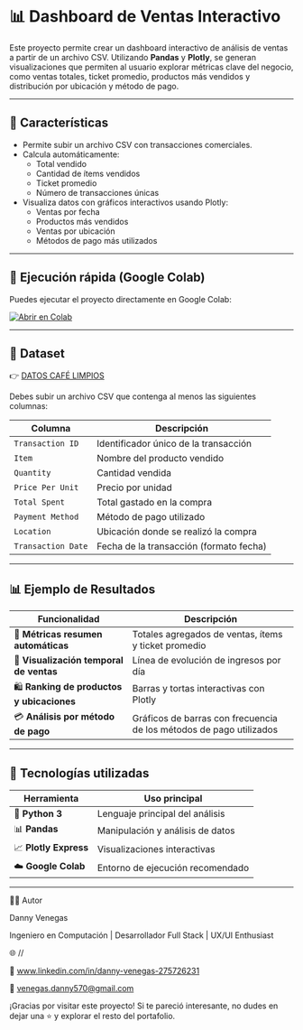 # 📊 Dashboard de Ventas Interactivo

Este proyecto permite crear un dashboard interactivo de análisis de ventas a partir de un archivo CSV. Utilizando **Pandas** y **Plotly**, se generan visualizaciones que permiten al usuario explorar métricas clave del negocio, como ventas totales, ticket promedio, productos más vendidos y distribución por ubicación y método de pago.

---

## 📌 Características

- Permite subir un archivo CSV con transacciones comerciales.
- Calcula automáticamente:
  - Total vendido
  - Cantidad de ítems vendidos
  - Ticket promedio
  - Número de transacciones únicas
- Visualiza datos con gráficos interactivos usando Plotly:
  - Ventas por fecha
  - Productos más vendidos
  - Ventas por ubicación
  - Métodos de pago más utilizados

---

## 🚀 Ejecución rápida (Google Colab)

Puedes ejecutar el proyecto directamente en Google Colab:

[![Abrir en Colab](https://colab.research.google.com/assets/colab-badge.svg)](https://colab.research.google.com/)

---

## 📁 Dataset

👉 [DATOS CAFÉ LIMPIOS](https://www.kaggle.com/datasets/maurosteban99/datos-caf-limpios/data)

Debes subir un archivo CSV que contenga al menos las siguientes columnas:

| Columna            | Descripción                                |
|--------------------|--------------------------------------------|
| `Transaction ID`   | Identificador único de la transacción      |
| `Item`             | Nombre del producto vendido                |
| `Quantity`         | Cantidad vendida                           |
| `Price Per Unit`   | Precio por unidad                          |
| `Total Spent`      | Total gastado en la compra                 |
| `Payment Method`   | Método de pago utilizado                   |
| `Location`         | Ubicación donde se realizó la compra       |
| `Transaction Date` | Fecha de la transacción (formato fecha)    |

---


## 📊 Ejemplo de Resultados

| Funcionalidad                     | Descripción                                                                 |
|----------------------------------|-----------------------------------------------------------------------------|
| 🧾 **Métricas resumen automáticas** | Totales agregados de ventas, ítems y ticket promedio                       |
| 📅 **Visualización temporal de ventas** | Línea de evolución de ingresos por día                                    |
| 🛍️ **Ranking de productos y ubicaciones** | Barras y tortas interactivas con Plotly                                   |
| 💳 **Análisis por método de pago** | Gráficos de barras con frecuencia de los métodos de pago utilizados        |


---

## 🧩 Tecnologías utilizadas

| Herramienta         | Uso principal                           |
|---------------------|------------------------------------------|
| 🐍 **Python 3**        | Lenguaje principal del análisis          |
| 📊 **Pandas**           | Manipulación y análisis de datos         |
| 📈 **Plotly Express**   | Visualizaciones interactivas            |
| ☁️ **Google Colab**     | Entorno de ejecución recomendado         |


---
👨‍💻 Autor

Danny Venegas

Ingeniero en Computación | Desarrollador Full Stack | UX/UI Enthusiast

🌐 //

💼 www.linkedin.com/in/danny-venegas-275726231

📧 venegas.danny570@gmail.com

¡Gracias por visitar este proyecto!
Si te pareció interesante, no dudes en dejar una ⭐ y explorar el resto del portafolio.
